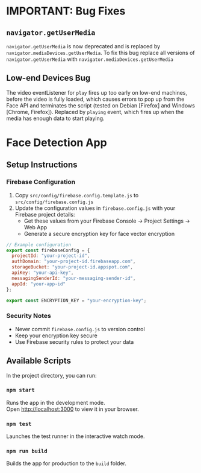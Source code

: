 # IMPORTANT: Bug Fixes

## `navigator.getUserMedia`

`navigator.getUserMedia` is now deprecated and is replaced by `navigator.mediaDevices.getUserMedia`. To fix this bug replace all versions of `navigator.getUserMedia` with `navigator.mediaDevices.getUserMedia`

## Low-end Devices Bug

The video eventListener for `play` fires up too early on low-end machines, before the video is fully loaded, which causes errors to pop up from the Face API and terminates the script (tested on Debian [Firefox] and Windows [Chrome, Firefox]). Replaced by `playing` event, which fires up when the media has enough data to start playing.

# Face Detection App

## Setup Instructions

### Firebase Configuration

1. Copy `src/config/firebase.config.template.js` to `src/config/firebase.config.js`
2. Update the configuration values in `firebase.config.js` with your Firebase project details:
   - Get these values from your Firebase Console -> Project Settings -> Web App
   - Generate a secure encryption key for face vector encryption

```javascript
// Example configuration
export const firebaseConfig = {
  projectId: "your-project-id",
  authDomain: "your-project-id.firebaseapp.com",
  storageBucket: "your-project-id.appspot.com",
  apiKey: "your-api-key",
  messagingSenderId: "your-messaging-sender-id",
  appId: "your-app-id"
};

export const ENCRYPTION_KEY = "your-encryption-key";
```

### Security Notes

- Never commit `firebase.config.js` to version control
- Keep your encryption key secure
- Use Firebase security rules to protect your data

## Available Scripts

In the project directory, you can run:

### `npm start`

Runs the app in the development mode.\
Open [http://localhost:3000](http://localhost:3000) to view it in your browser.

### `npm test`

Launches the test runner in the interactive watch mode.

### `npm run build`

Builds the app for production to the `build` folder.
